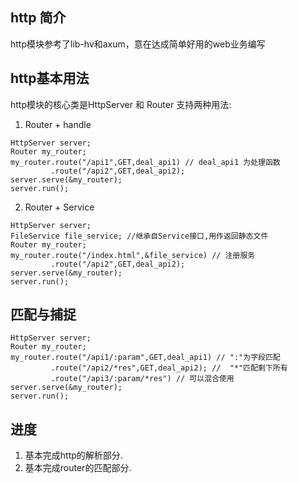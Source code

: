 ## http 简介
http模块参考了lib-hv和axum，意在达成简单好用的web业务编写

## http基本用法
http模块的核心类是HttpServer 和 Router
支持两种用法:
1. Router + handle
```
HttpServer server;
Router my_router;
my_router.route("/api1",GET,deal_api1) // deal_api1 为处理函数
         .route("/api2",GET,deal_api2);
server.serve(&my_router);
server.run();
```

2. Router + Service
```
HttpServer server;
FileService file_service; //继承自Service接口,用作返回静态文件
Router my_router;
my_router.route("/index.html",&file_service) // 注册服务
         .route("/api2",GET,deal_api2);
server.serve(&my_router);
server.run();
```

## 匹配与捕捉
```
HttpServer server;
Router my_router;
my_router.route("/api1/:param",GET,deal_api1) // ":"为字段匹配
         .route("/api2/*res",GET,deal_api2); //  "*"匹配剩下所有
         .route("/api3/:param/*res") // 可以混合使用
server.serve(&my_router);
server.run();
```

## 进度
1. 基本完成http的解析部分.
2. 基本完成router的匹配部分.